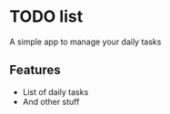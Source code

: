 # TODO list
A simple app to manage your daily tasks
## Features
* List of daily tasks
* And other stuff

